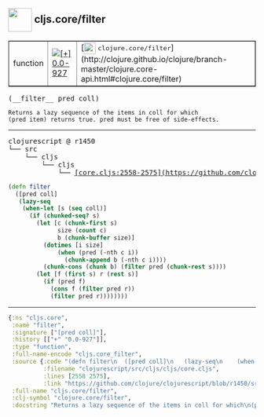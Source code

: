 ## <img width="48px" valign="middle" src="http://i.imgur.com/Hi20huC.png"> cljs.core/filter

 <table border="1">
<tr>
<td>function</td>
<td><a href="https://github.com/cljsinfo/api-refs/tree/0.0-927"><img valign="middle" alt="[+] 0.0-927" src="https://img.shields.io/badge/+-0.0--927-lightgrey.svg"></a> </td>
<td>
[<img height="24px" valign="middle" src="http://i.imgur.com/1GjPKvB.png"> <samp>clojure.core/filter</samp>](http://clojure.github.io/clojure/branch-master/clojure.core-api.html#clojure.core/filter)
</td>
</tr>
</table>

 <samp>
(__filter__ pred coll)<br>
</samp>

```
Returns a lazy sequence of the items in coll for which
(pred item) returns true. pred must be free of side-effects.
```

---

 <pre>
clojurescript @ r1450
└── src
    └── cljs
        └── cljs
            └── <ins>[core.cljs:2558-2575](https://github.com/clojure/clojurescript/blob/r1450/src/cljs/cljs/core.cljs#L2558-L2575)</ins>
</pre>

```clj
(defn filter
  ([pred coll]
   (lazy-seq
    (when-let [s (seq coll)]
      (if (chunked-seq? s)
        (let [c (chunk-first s)
              size (count c)
              b (chunk-buffer size)]
          (dotimes [i size]
              (when (pred (-nth c i))
                (chunk-append b (-nth c i))))
          (chunk-cons (chunk b) (filter pred (chunk-rest s))))
        (let [f (first s) r (rest s)]
          (if (pred f)
            (cons f (filter pred r))
            (filter pred r))))))))
```


---

```clj
{:ns "cljs.core",
 :name "filter",
 :signature ["[pred coll]"],
 :history [["+" "0.0-927"]],
 :type "function",
 :full-name-encode "cljs.core_filter",
 :source {:code "(defn filter\n  ([pred coll]\n   (lazy-seq\n    (when-let [s (seq coll)]\n      (if (chunked-seq? s)\n        (let [c (chunk-first s)\n              size (count c)\n              b (chunk-buffer size)]\n          (dotimes [i size]\n              (when (pred (-nth c i))\n                (chunk-append b (-nth c i))))\n          (chunk-cons (chunk b) (filter pred (chunk-rest s))))\n        (let [f (first s) r (rest s)]\n          (if (pred f)\n            (cons f (filter pred r))\n            (filter pred r))))))))",
          :filename "clojurescript/src/cljs/cljs/core.cljs",
          :lines [2558 2575],
          :link "https://github.com/clojure/clojurescript/blob/r1450/src/cljs/cljs/core.cljs#L2558-L2575"},
 :full-name "cljs.core/filter",
 :clj-symbol "clojure.core/filter",
 :docstring "Returns a lazy sequence of the items in coll for which\n(pred item) returns true. pred must be free of side-effects."}

```
